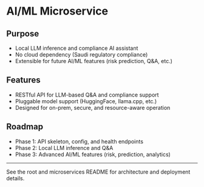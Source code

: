 # AI/ML Microservice

## Purpose
- Local LLM inference and compliance AI assistant
- No cloud dependency (Saudi regulatory compliance)
- Extensible for future AI/ML features (risk prediction, Q&A, etc.)

## Features
- RESTful API for LLM-based Q&A and compliance support
- Pluggable model support (HuggingFace, llama.cpp, etc.)
- Designed for on-prem, secure, and resource-aware operation

## Roadmap
- Phase 1: API skeleton, config, and health endpoints
- Phase 2: Local LLM inference and Q&A
- Phase 3: Advanced AI/ML features (risk, prediction, analytics)

---
See the root and microservices README for architecture and deployment details.
